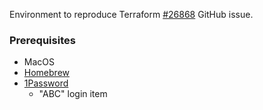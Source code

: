Environment to reproduce Terraform [#26868](https://github.com/hashicorp/terraform/issues/26868) GitHub issue.

### Prerequisites

* MacOS
* [Homebrew](https://brew.sh)
* [1Password](https://1password.com)
  * "ABC" login item
